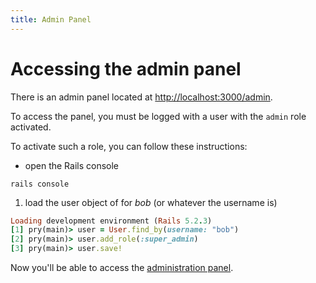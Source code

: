 ```yaml
---
title: Admin Panel
---
```


# Accessing the admin panel

There is an admin panel located at <http://localhost:3000/admin>.

To access the panel, you must be logged with a user with the `admin` role
activated.

To activate such a role, you can follow these instructions:

- open the Rails console

```shell
rails console
```

1. load the user object of for _bob_ (or whatever the username is)

```ruby
Loading development environment (Rails 5.2.3)
[1] pry(main)> user = User.find_by(username: "bob")
[2] pry(main)> user.add_role(:super_admin)
[3] pry(main)> user.save!
```

Now you'll be able to access the
[administration panel](http://localhost:3000/admin).
